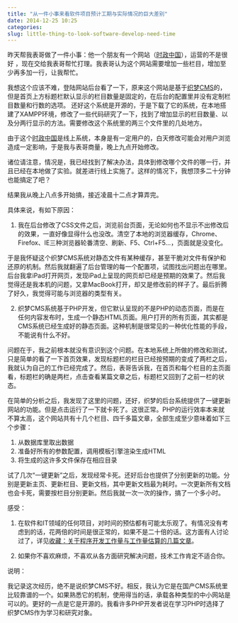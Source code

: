 ```yaml
---
title: "从一件小事来看软件项目预计工期与实际情况的巨大差别"
date: 2014-12-25 10:25
categories:
slug: little-thing-to-look-software-develop-need-time
---
```


昨天帮我表哥做了一件小事：他一个朋友有一个网站（[时政中国](http://www.szzg.org.cn/index.html)），运营的不是很好 ，现在交给我表哥帮忙打理。我表哥认为这个网站需要增加一些栏目，增加至少再多加一行，让我帮忙。

我想这个应该不难，登陆网站后台看了一下，原来这个网站是基于[织梦CMS](http://www.dedecms.com/)的，但是首页上方标题栏默认显示的栏目数量是固定的，在后台的配置里并没有定制栏目数量和行数的选项。
还好这个系统是开源的，于是下载了它的系统，在本地搭建了XAMPP环境，修改了一些代码研究了一下，找到了增加显示的栏目数量、以及分两行显示的方法。需要修改这个系统里的两三个文件里的几处地方。

由于这个[时政中国](http://www.szzg.org.cn/index.html)是线上系统，本身是有一定用户的，白天修改可能会对用户浏览造成一定影响，于是我与表哥商量，晚上九点开始修改。

诸位请注意，情况是，我已经找到了解决办法，具体到修改哪个文件的哪一行，并且已经在本地做了实验。就差进行线上实施了。这样的情况下，我想顶多二十分钟也能搞定了吧？

结果我从晚上八点多开始搞，接近凌晨十二点才算弄完。

具体来说，有如下原因：

1.	我在后台修改了CSS文件之后，浏览前台页面，无论如何也不显示不出修改后的效果，一直好像显得什么也没改。清空了本地的浏览器缓存，Chrome、Firefox、IE三种浏览器轮番清空、刷新、F5、Ctrl+F5...，页面就是没变化。

于是我怀疑这个织梦CMS系统对静态文件有某种缓存，甚至干脆对文件有保护和还原的机制。然后我就翻遍了后台管理的每一个配置项，试图找出问题出在哪里。后台我拿iPad打开网页，发现iPad上呈现的网页却已经是预期的效果了。然后我觉得还是我本机的问题，又拿MacBook打开，却又是修改前的样子了。最后折腾了好久，我觉得可能与浏览器的类型有关。

2.	织梦CMS系统基于PHP开发，但它默认呈现的不是PHP的动态页面，而是在任何内容发布时，生成一个静态HTML页面。用户打开的所有页面，其实都是CMS系统已经生成好的静态页面。这种机制是很常见的一种优化性能的手段，不能说有什么不好。

问题在于，我之前根本就没有意识到这个问题。在本地系统上所做的修改和测试，只是简单的看了一下首页效果，发现标题栏的栏目已经按预期的变成了两栏之后，我就认为自己的工作已经完成了。然后，表哥告诉我，在首页和每个栏目的主页面看，标题栏的确是两栏，点击查看某篇文章之后，标题栏又回到了之前一栏的状态。

在简单的分析之后，我发现了这里的问题，还好，织梦的后台系统提供了一键更新网站的功能。但是点击运行了一下就卡死了。这很正常。PHP的运行效率本来就不算太高，这个网站共有十几个栏目、四千多篇文章，全部生成至少意味着如下三个步骤：

1.	从数据库里取出数据
2.	准备好所有的参数配置，调用模板引擎渲染生成HTML
3.	将生成的这许多文件保存在相应目录

试了几次“一键更新”之后，发现经常卡死。还好后台也提供了分别更新的功能。分别是更新主页、更新栏目、更新文档，其中更新文档最为耗时。一次更新所有文档也会卡死，需要按栏目分别更新。然后我就一次一次的操作，搞了一个多小时。

感受：

1.	在软件和IT领域的任何项目，对时间的预估都有可能太乐观了。有情况没有考虑到的话，花两倍的时间是很正常的，如果不是二十倍的话。这方面有人讨论过了，详见[收藏：关于程序开发工作量与工作量估算的几篇文章](http://www.lvxiaoyu.com/output/2014-07-17-ji-pian-wen-zhai-1.html)。

2.	如果你不喜欢麻烦，不喜欢从各方面研究解决问题，技术工作肯定不适合你。

说明：

我记录这次经历，绝不是说织梦CMS不好。相反，我认为它是在国产CMS系统里比较靠谱的一个。如果熟悉它的机制，使用得当的话，承载各种类型的中小网站是可以的。更好的一点是它是开源的。我看许多PHP开发者说在学习PHP时选择了织梦CMS作为学习和研究对象。

